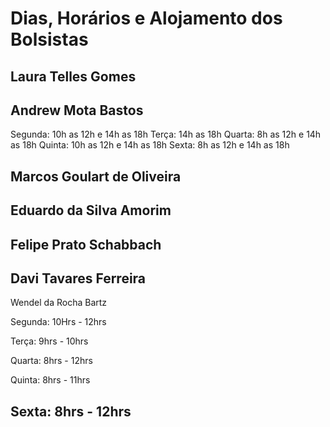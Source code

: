 Dias, Horários e Alojamento dos Bolsistas
=========================================

Laura Telles Gomes
------------------

Andrew Mota Bastos
------------------
Segunda: 10h as 12h e 14h as 18h
Terça: 14h as 18h
Quarta: 8h as 12h e 14h as 18h
Quinta: 10h as 12h e 14h as 18h
Sexta: 8h as 12h e 14h as 18h         

Marcos Goulart de Oliveira
--------------------------

Eduardo da Silva Amorim
-----------------------

Felipe Prato Schabbach
----------------

Davi Tavares Ferreira
---------------------

Wendel da Rocha Bartz

Segunda: 10Hrs - 12hrs

Terça: 9hrs - 10hrs

Quarta: 8hrs - 12hrs

Quinta: 8hrs - 11hrs

Sexta: 8hrs - 12hrs
---------------------
